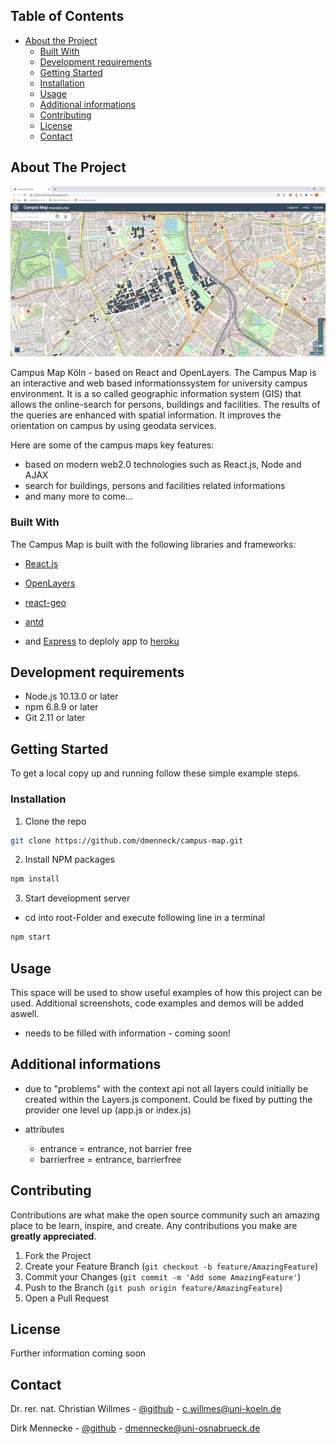 <!-- TABLE OF CONTENTS -->

## Table of Contents

- [About the Project](#about-the-project)
  - [Built With](#built-with)
  - [Development requirements](#development-requirements)
  - [Getting Started](#getting-started)
  - [Installation](#installation)
  - [Usage](#usage)
  - [Additional informations](#additional-informations)
  - [Contributing](#contributing)
  - [License](#license)
  - [Contact](#contact)

<!-- ABOUT THE PROJECT -->

## About The Project

![image](./src/data/img/app.PNG)

Campus Map Köln - based on React and OpenLayers. The Campus Map is an interactive and web based informationssystem for university campus environment. It is a so called geographic information system (GIS) that allows
the online-search for persons, buildings and facilities. The results of the queries are enhanced with spatial information. It improves the orientation on campus by using geodata services.

Here are some of the campus maps key features:

- based on modern web2.0 technologies such as React.js, Node and AJAX
- search for buildings, persons and facilities related informations
- and many more to come...

<!-- Built With -->

### Built With

The Campus Map is built with the following libraries and frameworks:

- [React.js](https://reactjs.org/)
- [OpenLayers](https://openlayers.org/)
- [react-geo](https://github.com/terrestris/react-geo)
- [antd](https://ant.design/)

- and [Express](https://expressjs.com/de/) to deploly app to [heroku](https://www.heroku.com/)

<!-- Development requirements -->

## Development requirements

- Node.js 10.13.0 or later
- npm 6.8.9 or later
- Git 2.11 or later

<!-- GETTING STARTED -->

## Getting Started

To get a local copy up and running follow these simple example steps.

### Installation

1. Clone the repo

```sh
git clone https://github.com/dmenneck/campus-map.git
```

2. Install NPM packages

```sh
npm install
```

3. Start development server

- cd into root-Folder and execute following line in a terminal

```sh
npm start
```

<!-- USAGE EXAMPLES -->

## Usage

This space will be used to show useful examples of how this project can be used. Additional screenshots, code examples and demos will be added aswell.

- needs to be filled with information - coming soon!

<!-- Additional informations -->

## Additional informations

- due to "problems" with the context api not all layers could initially be created within the Layers.js component.
  Could be fixed by putting the provider one level up (app.js or index.js)

- attributes
  - entrance = entrance, not barrier free
  - barrierfree = entrance, barrierfree

<!-- CONTRIBUTING -->

## Contributing

Contributions are what make the open source community such an amazing place to be learn, inspire, and create. Any contributions you make are **greatly appreciated**.

1. Fork the Project
2. Create your Feature Branch (`git checkout -b feature/AmazingFeature`)
3. Commit your Changes (`git commit -m 'Add some AmazingFeature'`)
4. Push to the Branch (`git push origin feature/AmazingFeature`)
5. Open a Pull Request

<!-- LICENSE -->

## License

Further information coming soon

<!-- CONTACT -->

## Contact

Dr. rer. nat. Christian Willmes - [@github](https://github.com/cwillmes) - c.willmes@uni-koeln.de

Dirk Mennecke - [@github](https://github.com/dmenneck) - dmennecke@uni-osnabrueck.de

